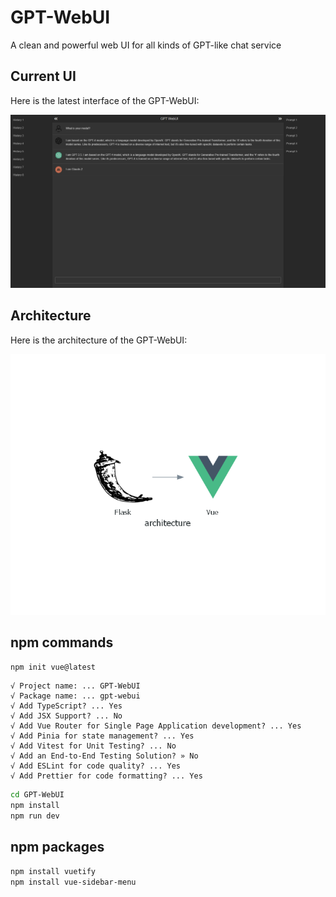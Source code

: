 # GPT-WebUI
A clean and powerful web UI for all kinds of GPT-like chat service

## Current UI

Here is the latest interface of the GPT-WebUI:

![](examples/gpt-webui.png)


## Architecture

Here is the architecture of the GPT-WebUI:

![](examples/architecture.png)

## npm commands

```sh
npm init vue@latest
```

```
√ Project name: ... GPT-WebUI
√ Package name: ... gpt-webui
√ Add TypeScript? ... Yes
√ Add JSX Support? ... No
√ Add Vue Router for Single Page Application development? ... Yes
√ Add Pinia for state management? ... Yes
√ Add Vitest for Unit Testing? ... No
√ Add an End-to-End Testing Solution? » No
√ Add ESLint for code quality? ... Yes
√ Add Prettier for code formatting? ... Yes
```

```sh
cd GPT-WebUI
npm install 
npm run dev
```

## npm packages

```sh
npm install vuetify
npm install vue-sidebar-menu
```